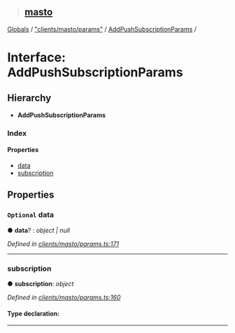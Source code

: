 > ## [masto](../README.md)

[Globals](../globals.md) / ["clients/masto/params"](../modules/_clients_masto_params_.md) / [AddPushSubscriptionParams](_clients_masto_params_.addpushsubscriptionparams.md) /

# Interface: AddPushSubscriptionParams

## Hierarchy

* **AddPushSubscriptionParams**

### Index

#### Properties

* [data](_clients_masto_params_.addpushsubscriptionparams.md#optional-data)
* [subscription](_clients_masto_params_.addpushsubscriptionparams.md#subscription)

## Properties

### `Optional` data

● **data**? : *object | null*

*Defined in [clients/masto/params.ts:171](https://github.com/neet/masto.js/blob/80b1796/src/clients/masto/params.ts#L171)*

___

###  subscription

● **subscription**: *object*

*Defined in [clients/masto/params.ts:160](https://github.com/neet/masto.js/blob/80b1796/src/clients/masto/params.ts#L160)*

#### Type declaration:

___